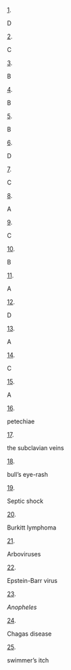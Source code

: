 [1](https://openstax.org/books/microbiology/pages/25-multiple-choice#fs-id1167663931110). 

D

[2](https://openstax.org/books/microbiology/pages/25-multiple-choice#fs-id1167663634591). 

C

[3](https://openstax.org/books/microbiology/pages/25-multiple-choice#fs-id1167663991745). 

B

[4](https://openstax.org/books/microbiology/pages/25-multiple-choice#fs-id1167663937364). 

B

[5](https://openstax.org/books/microbiology/pages/25-multiple-choice#fs-id1167661616954). 

B

[6](https://openstax.org/books/microbiology/pages/25-multiple-choice#fs-id1167663585884). 

D

[7](https://openstax.org/books/microbiology/pages/25-multiple-choice#fs-id1167661553267). 

C

[8](https://openstax.org/books/microbiology/pages/25-multiple-choice#fs-id1167661292060). 

A

[9](https://openstax.org/books/microbiology/pages/25-multiple-choice#fs-id1167661251020). 

C

[10](https://openstax.org/books/microbiology/pages/25-multiple-choice#fs-id1167661257310). 

B

[11](https://openstax.org/books/microbiology/pages/25-multiple-choice#fs-id1167663931900). 

A

[12](https://openstax.org/books/microbiology/pages/25-multiple-choice#fs-id1167661308618). 

D

[13](https://openstax.org/books/microbiology/pages/25-multiple-choice#fs-id1167663603943). 

A

[14](https://openstax.org/books/microbiology/pages/25-multiple-choice#fs-id1167663612092). 

C

[15](https://openstax.org/books/microbiology/pages/25-multiple-choice#fs-id1167661442769). 

A

[16](https://openstax.org/books/microbiology/pages/25-fill-in-the-blank#fs-id1167663636700). 

petechiae

[17](https://openstax.org/books/microbiology/pages/25-fill-in-the-blank#fs-id1167661316654). 

the subclavian veins

[18](https://openstax.org/books/microbiology/pages/25-fill-in-the-blank#fs-id1167661347126). 

bull’s eye-rash

[19](https://openstax.org/books/microbiology/pages/25-fill-in-the-blank#fs-id1167661430859). 

Septic shock

[20](https://openstax.org/books/microbiology/pages/25-fill-in-the-blank#fs-id1167661733229). 

Burkitt lymphoma

[21](https://openstax.org/books/microbiology/pages/25-fill-in-the-blank#fs-id1167661736283). 

Arboviruses

[22](https://openstax.org/books/microbiology/pages/25-fill-in-the-blank#fs-id1167663639294). 

Epstein-Barr virus

[23](https://openstax.org/books/microbiology/pages/25-fill-in-the-blank#fs-id1167663989550). 

*Anopheles*

[24](https://openstax.org/books/microbiology/pages/25-fill-in-the-blank#fs-id1167663606659). 

Chagas disease

[25](https://openstax.org/books/microbiology/pages/25-fill-in-the-blank#fs-id1167661643520). 

swimmer’s itch